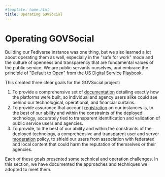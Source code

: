```yaml
---
#template: home.html
title: Operating GOVSocial
---
```


# Operating GOVSocial

Building our Fediverse instance was one thing, but we also learned a lot about operating them as well, especially in the "safe for work" mode and the culture of openness and transparency that are fundamental values of the public service. We are public servants ourselves, and embrace the principle of ["Default to Open"](https://playbook.cio.gov/#play13) from the [US Digital Service](https://www.usds.gov/) [Playbook](https://playbook.cio.gov/).

This created three clear goals for the GOVSocial project:

1. To provide a comprehensive set of [documentation](/operations/documentation.md) detailing exactly how the platforms were built, so individual and agency users alike could see behind our technological, operational, and financial curtains.
1. To provide assurance that account [registration](/operations/registration.md) on our instances is, to the best of our ability and within the constraints of the deployed technology, accurately tied to transparent identification and validation of public service users and agencies.
1. To provide, to the best of our ability and within the constraints of the deployed technology, a comprehensive and transparent user and server [moderation](/operations/moderation.md) policy, to shield our users from association with federated and local content that could harm the reputation of themselves or their agencies.

Each of these goals presented some technical and operation challenges. In this section, we have documented the approaches and techniques we adopted to meet them.